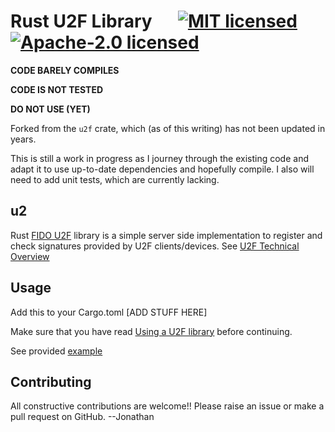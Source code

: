 # Rust U2F Library &emsp; [![MIT licensed]][MIT] [![Apache-2.0 licensed]][APACHE]

**CODE BARELY COMPILES**

**CODE IS NOT TESTED**

**DO NOT USE (YET)**

Forked from the `u2f` crate, which (as of this writing) has not been updated in years.

This is still a work in progress as I journey through the existing code and adapt it to use up-to-date dependencies and hopefully compile. I also will need to add unit tests, which are currently lacking. 

[MIT licensed]: https://img.shields.io/badge/License-MIT-blue.svg
[MIT]: ./LICENSE-MIT
[Apache-2.0 licensed]: https://img.shields.io/badge/License-Apache%202.0-blue.svg
[APACHE]: ./LICENSE-APACHE

## u2

Rust [FIDO U2F](https://fidoalliance.org/specifications/download/) library is a simple server side implementation to register and check signatures provided by U2F clients/devices. See [U2F Technical Overview](https://developers.yubico.com/U2F/Protocol_details/Overview.html)

## Usage

Add this to your Cargo.toml
[ADD STUFF HERE]

Make sure that you have read [Using a U2F library](https://developers.yubico.com/U2F/Libraries/Using_a_library.html) before continuing.

See provided [example](https://github.com/wisespace-io/u2f-rs/tree/master/example)

## Contributing

All constructive contributions are welcome!! Please raise an issue or make a pull request on GitHub. --Jonathan
